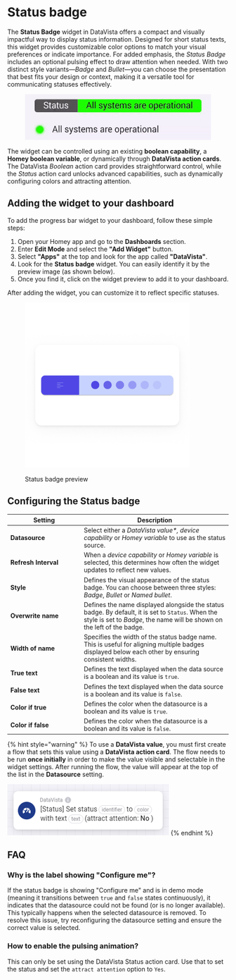 # Status badge

The **Status Badge** widget in DataVista offers a compact and visually impactful way to display status information. Designed for short status texts, this widget provides customizable color options to match your visual preferences or indicate importance. For added emphasis, the _Status Badge_ includes an optional pulsing effect to draw attention when needed. With two distinct style variants—_Badge_ and _Bullet_—you can choose the presentation that best fits your design or context, making it a versatile tool for communicating statuses effectively.

<figure><img src="../.gitbook/assets/DataVista - Status badge.gif" alt=""><figcaption></figcaption></figure>

The widget can be controlled using an existing **boolean capability**, a **Homey boolean variable**, or dynamically through **DataVista action cards**. The DataVista _Boolean_ action card provides straightforward control, while the _Status_ action card unlocks advanced capabilities, such as dynamically configuring colors and attracting attention.

## Adding the widget to your dashboard

To add the progress bar widget to your dashboard, follow these simple steps:

1. Open your Homey app and go to the **Dashboards** section.
2. Enter **Edit Mode** and select the **"Add Widget"** button.
3. Select **"Apps"** at the top and look for the app called **"DataVista"**.
4. Look for the **Status badge** widget. You can easily identify it by the preview image (as shown below).
5. Once you find it, click on the widget preview to add it to your dashboard.

After adding the widget, you can customize it to reflect specific statuses.

<figure><picture><source srcset="../.gitbook/assets/preview-dark (3).png" media="(prefers-color-scheme: dark)"><img src="../.gitbook/assets/preview-light (3).png" alt="" width="375"></picture><figcaption><p>Status badge preview</p></figcaption></figure>

## Configuring the Status badge

<table><thead><tr><th width="217">Setting</th><th width="531">Description</th></tr></thead><tbody><tr><td><strong>Datasource</strong></td><td>Select either a <em>DataVista value*, device capability</em> or <em>Homey variable</em> to use as the status source.</td></tr><tr><td><strong>Refresh Interval</strong></td><td>When a <em>device capability</em> or <em>Homey variable</em> is selected, this determines how often the widget updates to reflect new values.</td></tr><tr><td><strong>Style</strong></td><td>Defines the visual appearance of the status badge. You can choose between three styles: <em>Badge</em>, <em>Bullet</em> or <em>Named bullet</em>.</td></tr><tr><td><strong>Overwrite name</strong></td><td>Defines the name displayed alongside the status badge. By default, it is set to <code>Status</code>. When the style is set to <em>Badge</em>, the name will be shown on the left of the badge.</td></tr><tr><td><strong>Width of name</strong></td><td>Specifies the width of the status badge name. This is useful for aligning multiple badges displayed below each other by ensuring consistent widths.</td></tr><tr><td><strong>True text</strong></td><td>Defines the text displayed when the data source is a boolean and its value is <code>true</code>.</td></tr><tr><td><strong>False text</strong></td><td>Defines the text displayed when the data source is a boolean and its value is <code>false</code>.</td></tr><tr><td><strong>Color if true</strong></td><td>Defines the color when the datasource is a boolean and its value is <code>true</code>.</td></tr><tr><td><strong>Color if false</strong></td><td>Defines the color when the datasource is a boolean and its value is <code>false</code>.</td></tr></tbody></table>

{% hint style="warning" %}
To use a **DataVista value**, you must first create a flow that sets this value using a **DataVista action card**. The flow needs to be run **once initially** in order to make the value visible and selectable in the widget settings. After running the flow, the value will appear at the top of the list in the **Datasource** setting.

![](../.gitbook/assets/actioncard-set-status.png)
{% endhint %}

## FAQ

### Why is the label showing "Configure me"?

If the status badge is showing "Configure me" and is in demo mode (meaning it transitions between `true` and `false` states continuously), it indicates that the datasource could not be found (or is no longer available). This typically happens when the selected datasource is removed. To resolve this issue, try reconfiguring the datasource setting and ensure the correct value is selected.

### How to enable the pulsing animation?

This can only be set using the DataVista Status action card. Use that to set the status and set the `attract attention` option to `Yes`.




